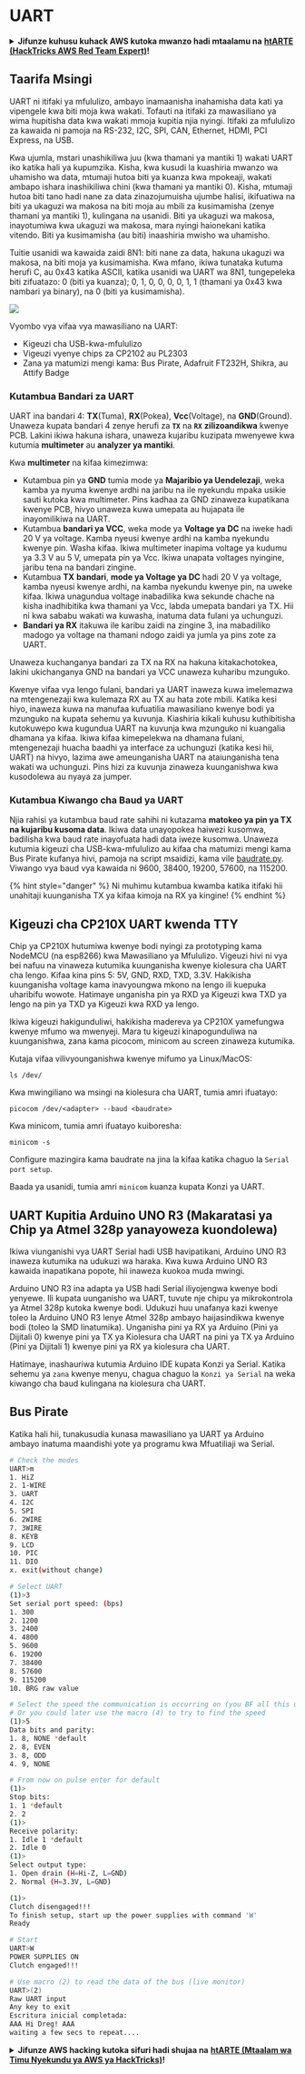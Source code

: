 # UART

<details>

<summary><strong>Jifunze kuhusu kuhack AWS kutoka mwanzo hadi mtaalamu na</strong> <a href="https://training.hacktricks.xyz/courses/arte"><strong>htARTE (HackTricks AWS Red Team Expert)</strong></a><strong>!</strong></summary>

Njia nyingine za kusaidia HackTricks:

* Ikiwa unataka kuona **kampuni yako ikitangazwa kwenye HackTricks** au **kupakua HackTricks kwa PDF** Angalia [**MIPANGO YA KUJIUNGA**](https://github.com/sponsors/carlospolop)!
* Pata [**bidhaa rasmi za PEASS & HackTricks**](https://peass.creator-spring.com)
* Gundua [**Familia ya PEASS**](https://opensea.io/collection/the-peass-family), mkusanyiko wetu wa [**NFTs**](https://opensea.io/collection/the-peass-family) za kipekee
* **Jiunge na** 💬 [**Kikundi cha Discord**](https://discord.gg/hRep4RUj7f) au kikundi cha [**telegram**](https://t.me/peass) au **tufuate** kwenye **Twitter** 🐦 [**@carlospolopm**](https://twitter.com/hacktricks\_live)**.**
* **Shiriki mbinu zako za kuhack kwa kuwasilisha PRs kwa** [**HackTricks**](https://github.com/carlospolop/hacktricks) na [**HackTricks Cloud**](https://github.com/carlospolop/hacktricks-cloud) repos za github.

</details>

## Taarifa Msingi

UART ni itifaki ya mfululizo, ambayo inamaanisha inahamisha data kati ya vipengele kwa biti moja kwa wakati. Tofauti na itifaki za mawasiliano ya wima hupitisha data kwa wakati mmoja kupitia njia nyingi. Itifaki za mfululizo za kawaida ni pamoja na RS-232, I2C, SPI, CAN, Ethernet, HDMI, PCI Express, na USB.

Kwa ujumla, mstari unashikiliwa juu (kwa thamani ya mantiki 1) wakati UART iko katika hali ya kupumzika. Kisha, kwa kusudi la kuashiria mwanzo wa uhamisho wa data, mtumaji hutoa biti ya kuanza kwa mpokeaji, wakati ambapo ishara inashikiliwa chini (kwa thamani ya mantiki 0). Kisha, mtumaji hutoa biti tano hadi nane za data zinazojumuisha ujumbe halisi, ikifuatiwa na biti ya ukaguzi wa makosa na biti moja au mbili za kusimamisha (zenye thamani ya mantiki 1), kulingana na usanidi. Biti ya ukaguzi wa makosa, inayotumiwa kwa ukaguzi wa makosa, mara nyingi haionekani katika vitendo. Biti ya kusimamisha (au biti) inaashiria mwisho wa uhamisho.

Tuitie usanidi wa kawaida zaidi 8N1: biti nane za data, hakuna ukaguzi wa makosa, na biti moja ya kusimamisha. Kwa mfano, ikiwa tunataka kutuma herufi C, au 0x43 katika ASCII, katika usanidi wa UART wa 8N1, tungepeleka biti zifuatazo: 0 (biti ya kuanza); 0, 1, 0, 0, 0, 0, 1, 1 (thamani ya 0x43 kwa nambari ya binary), na 0 (biti ya kusimamisha).

![](<../../.gitbook/assets/image (761).png>)

Vyombo vya vifaa vya mawasiliano na UART:

* Kigeuzi cha USB-kwa-mfululizo
* Vigeuzi vyenye chips za CP2102 au PL2303
* Zana ya matumizi mengi kama: Bus Pirate, Adafruit FT232H, Shikra, au Attify Badge

### Kutambua Bandari za UART

UART ina bandari 4: **TX**(Tuma), **RX**(Pokea), **Vcc**(Voltage), na **GND**(Ground). Unaweza kupata bandari 4 zenye herufi za **`TX`** na **`RX`** **zilizoandikwa** kwenye PCB. Lakini ikiwa hakuna ishara, unaweza kujaribu kuzipata mwenyewe kwa kutumia **multimeter** au **analyzer ya mantiki**.

Kwa **multimeter** na kifaa kimezimwa:

* Kutambua pin ya **GND** tumia mode ya **Majaribio ya Uendelezaji**, weka kamba ya nyuma kwenye ardhi na jaribu na ile nyekundu mpaka usikie sauti kutoka kwa multimeter. Pins kadhaa za GND zinaweza kupatikana kwenye PCB, hivyo unaweza kuwa umepata au hujapata ile inayomilikiwa na UART.
* Kutambua **bandari ya VCC**, weka mode ya **Voltage ya DC** na iweke hadi 20 V ya voltage. Kamba nyeusi kwenye ardhi na kamba nyekundu kwenye pin. Washa kifaa. Ikiwa multimeter inapima voltage ya kudumu ya 3.3 V au 5 V, umepata pin ya Vcc. Ikiwa unapata voltages nyingine, jaribu tena na bandari zingine.
* Kutambua **TX** **bandari**, **mode ya Voltage ya DC** hadi 20 V ya voltage, kamba nyeusi kwenye ardhi, na kamba nyekundu kwenye pin, na uweke kifaa. Ikiwa unagundua voltage inabadilika kwa sekunde chache na kisha inadhibitika kwa thamani ya Vcc, labda umepata bandari ya TX. Hii ni kwa sababu wakati wa kuwasha, inatuma data fulani ya uchunguzi.
* **Bandari ya RX** itakuwa ile karibu zaidi na zingine 3, ina mabadiliko madogo ya voltage na thamani ndogo zaidi ya jumla ya pins zote za UART.

Unaweza kuchanganya bandari za TX na RX na hakuna kitakachotokea, lakini ukichanganya GND na bandari ya VCC unaweza kuharibu mzunguko.

Kwenye vifaa vya lengo fulani, bandari ya UART inaweza kuwa imelemazwa na mtengenezaji kwa kulemaza RX au TX au hata zote mbili. Katika kesi hiyo, inaweza kuwa na manufaa kufuatilia mawasiliano kwenye bodi ya mzunguko na kupata sehemu ya kuvunja. Kiashiria kikali kuhusu kuthibitisha kutokuwepo kwa kugundua UART na kuvunja kwa mzunguko ni kuangalia dhamana ya kifaa. Ikiwa kifaa kimepelekwa na dhamana fulani, mtengenezaji huacha baadhi ya interface za uchunguzi (katika kesi hii, UART) na hivyo, lazima awe ameunganisha UART na ataiunganisha tena wakati wa uchunguzi. Pins hizi za kuvunja zinaweza kuunganishwa kwa kusodolewa au nyaya za jumper.

### Kutambua Kiwango cha Baud ya UART

Njia rahisi ya kutambua baud rate sahihi ni kutazama **matokeo ya pin ya TX na kujaribu kusoma data**. Ikiwa data unayopokea haiwezi kusomwa, badilisha kwa baud rate inayofuata hadi data iweze kusomwa. Unaweza kutumia kigeuzi cha USB-kwa-mfululizo au kifaa cha matumizi mengi kama Bus Pirate kufanya hivi, pamoja na script msaidizi, kama vile [baudrate.py](https://github.com/devttys0/baudrate/). Viwango vya baud vya kawaida ni 9600, 38400, 19200, 57600, na 115200.

{% hint style="danger" %}
Ni muhimu kutambua kwamba katika itifaki hii unahitaji kuunganisha TX ya kifaa kimoja na RX ya kingine!
{% endhint %}

## Kigeuzi cha CP210X UART kwenda TTY

Chip ya CP210X hutumiwa kwenye bodi nyingi za prototyping kama NodeMCU (na esp8266) kwa Mawasiliano ya Mfululizo. Vigeuzi hivi ni vya bei nafuu na vinaweza kutumika kuunganisha kwenye kiolesura cha UART cha lengo. Kifaa kina pins 5: 5V, GND, RXD, TXD, 3.3V. Hakikisha kuunganisha voltage kama inavyoungwa mkono na lengo ili kuepuka uharibifu wowote. Hatimaye unganisha pin ya RXD ya Kigeuzi kwa TXD ya lengo na pin ya TXD ya Kigeuzi kwa RXD ya lengo.

Ikiwa kigeuzi hakigunduliwi, hakikisha madereva ya CP210X yamefungwa kwenye mfumo wa mwenyeji. Mara tu kigeuzi kinapogunduliwa na kuunganishwa, zana kama picocom, minicom au screen zinaweza kutumika.

Kutaja vifaa vilivyounganishwa kwenye mifumo ya Linux/MacOS:
```
ls /dev/
```
Kwa mwingiliano wa msingi na kiolesura cha UART, tumia amri ifuatayo:
```
picocom /dev/<adapter> --baud <baudrate>
```
Kwa minicom, tumia amri ifuatayo kuiboresha:
```
minicom -s
```
Configure mazingira kama baudrate na jina la kifaa katika chaguo la `Serial port setup`.

Baada ya usanidi, tumia amri `minicom` kuanza kupata Konzi ya UART.

## UART Kupitia Arduino UNO R3 (Makaratasi ya Chip ya Atmel 328p yanayoweza kuondolewa)

Ikiwa viunganishi vya UART Serial hadi USB havipatikani, Arduino UNO R3 inaweza kutumika na udukuzi wa haraka. Kwa kuwa Arduino UNO R3 kawaida inapatikana popote, hii inaweza kuokoa muda mwingi.

Arduino UNO R3 ina adapta ya USB hadi Serial iliyojengwa kwenye bodi yenyewe. Ili kupata uunganisho wa UART, tuvute nje chipu ya mikrokontrola ya Atmel 328p kutoka kwenye bodi. Udukuzi huu unafanya kazi kwenye toleo la Arduino UNO R3 lenye Atmel 328p ambayo haijasindikwa kwenye bodi (toleo la SMD linatumika). Unganisha pini ya RX ya Arduino (Pini ya Dijitali 0) kwenye pini ya TX ya Kiolesura cha UART na pini ya TX ya Arduino (Pini ya Dijitali 1) kwenye pini ya RX ya kiolesura cha UART.

Hatimaye, inashauriwa kutumia Arduino IDE kupata Konzi ya Serial. Katika sehemu ya `zana` kwenye menyu, chagua chaguo la `Konzi ya Serial` na weka kiwango cha baud kulingana na kiolesura cha UART.

## Bus Pirate

Katika hali hii, tunakusudia kunasa mawasiliano ya UART ya Arduino ambayo inatuma maandishi yote ya programu kwa Mfuatiliaji wa Serial.
```bash
# Check the modes
UART>m
1. HiZ
2. 1-WIRE
3. UART
4. I2C
5. SPI
6. 2WIRE
7. 3WIRE
8. KEYB
9. LCD
10. PIC
11. DIO
x. exit(without change)

# Select UART
(1)>3
Set serial port speed: (bps)
1. 300
2. 1200
3. 2400
4. 4800
5. 9600
6. 19200
7. 38400
8. 57600
9. 115200
10. BRG raw value

# Select the speed the communication is occurring on (you BF all this until you find readable things)
# Or you could later use the macro (4) to try to find the speed
(1)>5
Data bits and parity:
1. 8, NONE *default
2. 8, EVEN
3. 8, ODD
4. 9, NONE

# From now on pulse enter for default
(1)>
Stop bits:
1. 1 *default
2. 2
(1)>
Receive polarity:
1. Idle 1 *default
2. Idle 0
(1)>
Select output type:
1. Open drain (H=Hi-Z, L=GND)
2. Normal (H=3.3V, L=GND)

(1)>
Clutch disengaged!!!
To finish setup, start up the power supplies with command 'W'
Ready

# Start
UART>W
POWER SUPPLIES ON
Clutch engaged!!!

# Use macro (2) to read the data of the bus (live monitor)
UART>(2)
Raw UART input
Any key to exit
Escritura inicial completada:
AAA Hi Dreg! AAA
waiting a few secs to repeat....
```
<details>

<summary><strong>Jifunze AWS hacking kutoka sifuri hadi shujaa na</strong> <a href="https://training.hacktricks.xyz/courses/arte"><strong>htARTE (Mtaalam wa Timu Nyekundu ya AWS ya HackTricks)</strong></a><strong>!</strong></summary>

Njia nyingine za kusaidia HackTricks:

* Ikiwa unataka kuona **kampuni yako ikitangazwa kwenye HackTricks** au **kupakua HackTricks kwa PDF** Angalia [**MIPANGO YA KUJIUNGA**](https://github.com/sponsors/carlospolop)!
* Pata [**bidhaa rasmi za PEASS & HackTricks**](https://peass.creator-spring.com)
* Gundua [**Familia ya PEASS**](https://opensea.io/collection/the-peass-family), mkusanyiko wetu wa [**NFTs**](https://opensea.io/collection/the-peass-family) ya kipekee
* **Jiunge na** 💬 [**Kikundi cha Discord**](https://discord.gg/hRep4RUj7f) au kikundi cha [**telegram**](https://t.me/peass) au **tufuate** kwenye **Twitter** 🐦 [**@carlospolopm**](https://twitter.com/hacktricks\_live)**.**
* **Shiriki mbinu zako za udukuzi kwa kuwasilisha PRs kwa** [**HackTricks**](https://github.com/carlospolop/hacktricks) na [**HackTricks Cloud**](https://github.com/carlospolop/hacktricks-cloud) repos za github.

</details>
